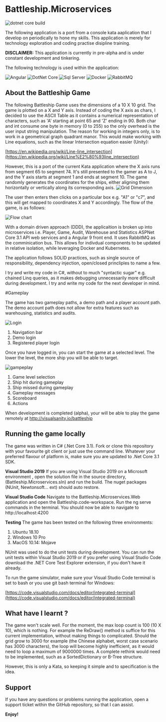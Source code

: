 
# Battleship.Microservices
![dotnet core build](https://github.com/visualsanity/Battleship.Microservices/workflows/dotnet%20core%20build/badge.svg)

The following application is a port from a console kata aaplication that I develop on periodically to hone my skills. This application is merely for technology exploration and coding practise disipline training. 

**DISCLAIMER:** This application is currently in pre-alpha and is under constant development and tinkering.

The following technology is used within the application:

![Angular](https://github.com/VisualSanity/Battleship.Microservices/blob/master/support/angular.png) 
![DotNet Core](https://github.com/VisualSanity/Battleship.Microservices/blob/master/support/dotnetcore.png) 
![Sql Server](https://github.com/VisualSanity/Battleship.Microservices/blob/master/support/sqlserver.png) 
![Docker](https://github.com/VisualSanity/Battleship.Microservices/blob/master/support/docker.png) 
![RabbitMQ](https://github.com/VisualSanity/Battleship.Microservices/blob/master/support/rabbitmq.png) 


## About the Battleship Game
The following Battleship Game uses the dimensions of a 10 X 10 grid.  The game is plotted on a X and Y axis. Instead of coding the X axis as chars, I decided to use the ASCII Table as it contains a numerical representation of characters, such as 'A' starting at point 65 and 'Z' ending in 90.  Both char and int consume one byte in memory (0 to 255) so the only overhead is the user input string manipulation. The reason for working in integers only, is to work in a geometrical graph quadrant manor. This would make working with Line equations, such as the linear Intersection equation easier (Unity):

[https://en.wikipedia.org/wiki/Line-line_intersection](https://en.wikipedia.org/wiki/Line%E2%80%93line_intersection)

However, this is a port of the current Kata application where the X axis runs from segment 65 to segment 74. It's still presented to the gamer as A to J, and the Y axis starts at segment 1 and ends at segment 10.  The game randomly generates the coordinates for the ships, either aligning them horizontally or vertically along its corresponding axis.
![Grid Dimension](https://github.com/VisualSanity/Battleship.Microservices/blob/master/support/Grid.jpg)

The user then enters then clicks on a particular box e.g. "A1" or "c7", and this will get mapped to coordinates X and Y accordingly. The flow of the game, is as follows: 

![Flow chart](https://github.com/visualsanity/Battleship.Microservices/blob/master/support/Game_FlowChart.jpg)

With a domain driven approach (DDD), the applicaition is broken up into microservices i.e. Player, Game, Audit, Warehouse and  Statistics ASPNet Core 3.1 API web services and a Angular 9 front end. It uses RabbitMQ as the comminication bus. This allows for indivdual components to be updated in relative isolation, while leveraging Docker and Kubernetes.

The application follows SOLID practices, such as single source of responsibility, dependency injection, open/closed princliples to name a few. 

I try and write my code in C#, without to much "syntactic sugar" e.g. chained Linq queries, as it makes debugging unnecessarily more difficult during development. I try and write my code for the next developer in mind. 

#Gameplay

The game has two gameplay paths, a demo path and a player account path. The demo account path does not allow for extra features such as warehousing, statistics and audits.

![Login](https://github.com/visualsanity/Battleship.Microservices/blob/master/support/login.png)

 1. Navigation bar
 2. Demo login
 3. Registered player login
 
 Once you have logged in, you can start the game at a selected level. The lower the level, the more ship you will be able to target.
 
![gampeplay](https://github.com/visualsanity/Battleship.Microservices/blob/master/support/gameplay.png)

 1. Game level selection
 2. Ship hit during gameplay
 3. Ship missed during gameplay
 4. Gameplay messages
 5. Scoreboard
 6. Actions

When development is completed (alpha), your will be able to play the game remotely at http://visualsanity.io/battleship

## Running the game locally
 The game was written in C# (.Net Core 3.1). Fork or clone this repository with your favourite git client or just use the command line. Whatever your preferred flavour of platform is, make sure you are updated to .Net Core 3.1 SDK.

**Visual Studio 2019**
If you are using Visual Studio 2019 on a Microsoft environment , open the solution file in the source directory, (Battleship.Microservices.sln) and run the build. The nuget packages (NUnit, Newtonsoft... ext) should auto restore.

**Visual Studio Code**
Navigate to the Battleship.Microservices.Web application and open the Battleship.code-workspace. Run the ng serve commands in the terminal. You should now be able to navigate to http://localhost:4200

**Testing**
The game has been tested on the following three environments:
 1. Ubuntu 18.10
 2. Windows 10 Pro
 3. MacOS 10.14: Mojave

NUnit was used to do the unit tests during development. You can run the unit tests within Visual Studio 2019 or if you prefer using Visual Studio Code download the .NET Core Test Explorer extension, if you don't have it already.

To run the game simulator, make sure your Visual Studio Code terminal is set to bash or you use git bash terminal for Windows:

[https://code.visualstudio.com/docs/editor/integrated-terminal](https://code.visualstudio.com/docs/editor/integrated-terminal)


## What have I learnt ?

The game won't scale well. For the moment, the max loop count is 100 (10 X 10), which is nothing. For example the ReDraw() method is suffice for this current implementation, without making things to complicated. Should the grid grow to 3000 for example (the Chinese alphabet, worst case scenario has 3000 characters), the loop will become highly inefficient, as it would need to loop a maximum of 9000000 times. A complete rethink would need to be implemented, such as a SortedDictionary or B-Tree structure.

However, this is only a Kata, so keeping it simple and to specification is the idea. 

## Support
If you have any questions or problems running the application, open a support ticket within the GitHub repository, so that I can assist.

**Enjoy!**
